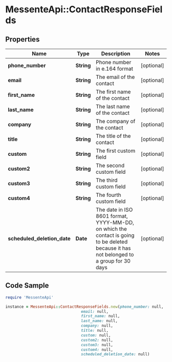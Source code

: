 # MessenteApi::ContactResponseFields

## Properties

Name | Type | Description | Notes
------------ | ------------- | ------------- | -------------
**phone_number** | **String** | Phone number in e.164 format | [optional] 
**email** | **String** | The email of the contact | [optional] 
**first_name** | **String** | The first name of the contact | [optional] 
**last_name** | **String** | The last name of the contact | [optional] 
**company** | **String** | The company of the contact | [optional] 
**title** | **String** | The title of the contact | [optional] 
**custom** | **String** | The first custom field | [optional] 
**custom2** | **String** | The second custom field | [optional] 
**custom3** | **String** | The third custom field | [optional] 
**custom4** | **String** | The fourth custom field | [optional] 
**scheduled_deletion_date** | **Date** | The date in ISO 8601 format, YYYY-MM-DD,  on which the contact is going to be deleted  because it has not belonged to a group for 30 days | [optional] 

## Code Sample

```ruby
require 'MessenteApi'

instance = MessenteApi::ContactResponseFields.new(phone_number: null,
                                 email: null,
                                 first_name: null,
                                 last_name: null,
                                 company: null,
                                 title: null,
                                 custom: null,
                                 custom2: null,
                                 custom3: null,
                                 custom4: null,
                                 scheduled_deletion_date: null)
```


